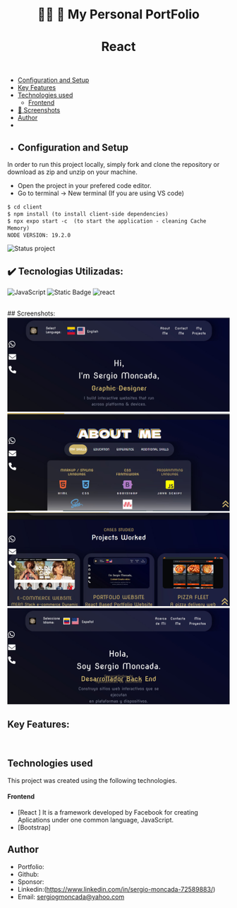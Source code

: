 <h1 align ="center" > 🤵🏻 📰 My Personal PortFolio  </h1>
<h1  align ="center"> 
React </h1>
<br>

  * [Configuration and Setup](#configuration-and-setup)
  * [Key Features](#key-features)
  * [Technologies used](#technologies-used)
      - [Frontend](#frontend)
  * [📸 Screenshots](#screenshots)
  * [Author](#author)
  * <br>
  * ## Configuration and Setup

In order to run this project locally, simply fork and clone the repository or download as zip and unzip on your machine.

- Open the project in your prefered code editor.
- Go to terminal -> New terminal (If you are using VS code)

```
$ cd client
$ npm install (to install client-side dependencies)
$ npx expo start -c  (to start the application - cleaning Cache Memory)
NODE VERSION: 19.2.0

```
![Status project](https://img.shields.io/badge/STATUS-Finished-GREEN?style=for-the-badge)

## ✔️ Tecnologias Utilizadas:
![JavaScript](https://img.shields.io/badge/JavaScript-007ACC?style=for-the-badge&logo=Javascript&logoColor=white)
![Static Badge](https://img.shields.io/badge/react%20Bootstrap-%2385C7F2?style=for-the-badge)
![react](https://img.shields.io/badge/react-007ACC?style=for-the-badge&logo=react&logoColor=white)


<br>
##  Screenshots:
<br>
<img src="./serportafoleo/projectimages/image01.jpg" alt="project screenshot01" />
<img src="./serportafoleo/projectimages/image02.jpg" alt="project screenshot02" />
<img src="./serportafoleo/projectimages/image03.jpg" alt="project screenshot03" />
<img src="./serportafoleo/projectimages/image04.jpg" alt="project screenshot04" />

<br>

##  Key Features:
  
  
<br/>

##  Technologies used

This project was created using the following technologies.

####  Frontend 

- [React ]
 It is a framework developed by Facebook for creating Aplications under one common language, JavaScript.
- [Bootstrap]

## Author
- Portfolio: 
- Github: 
- Sponsor: 
- Linkedin:(https://www.linkedin.com/in/sergio-moncada-72589883/)
- Email: [sergiogmoncada@yahoo.com](mailto:sergiogmoncada@yahoo.com)


